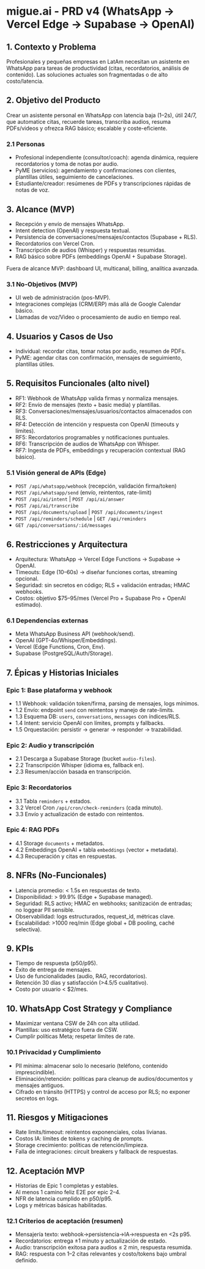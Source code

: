 # migue.ai - PRD v4 (WhatsApp → Vercel Edge → Supabase → OpenAI)

## 1. Contexto y Problema
Profesionales y pequeñas empresas en LatAm necesitan un asistente en WhatsApp para tareas de productividad (citas, recordatorios, análisis de contenido). Las soluciones actuales son fragmentadas o de alto costo/latencia.

## 2. Objetivo del Producto
Crear un asistente personal en WhatsApp con latencia baja (1–2s), útil 24/7, que automatice citas, recuerde tareas, transcriba audios, resuma PDFs/videos y ofrezca RAG básico; escalable y coste-eficiente.

### 2.1 Personas
- Profesional independiente (consultor/coach): agenda dinámica, requiere recordatorios y toma de notas por audio.
- PyME (servicios): agendamiento y confirmaciones con clientes, plantillas útiles, seguimiento de cancelaciones.
- Estudiante/creador: resúmenes de PDFs y transcripciones rápidas de notas de voz.

## 3. Alcance (MVP)
- Recepción y envío de mensajes WhatsApp.
- Intent detection (OpenAI) y respuesta textual.
- Persistencia de conversaciones/mensajes/contactos (Supabase + RLS).
- Recordatorios con Vercel Cron.
- Transcripción de audios (Whisper) y respuestas resumidas.
- RAG básico sobre PDFs (embeddings OpenAI + Supabase Storage).

Fuera de alcance MVP: dashboard UI, multicanal, billing, analítica avanzada.

### 3.1 No-Objetivos (MVP)
- UI web de administración (pos-MVP).
- Integraciones complejas (CRM/ERP) más allá de Google Calendar básico.
- Llamadas de voz/Video o procesamiento de audio en tiempo real.

## 4. Usuarios y Casos de Uso
- Individual: recordar citas, tomar notas por audio, resumen de PDFs.
- PyME: agendar citas con confirmación, mensajes de seguimiento, plantillas útiles.

## 5. Requisitos Funcionales (alto nivel)
- RF1: Webhook de WhatsApp valida firmas y normaliza mensajes.
- RF2: Envío de mensajes (texto + basic media) y plantillas.
- RF3: Conversaciones/mensajes/usuarios/contactos almacenados con RLS.
- RF4: Detección de intención y respuesta con OpenAI (timeouts y límites).
- RF5: Recordatorios programables y notificaciones puntuales.
- RF6: Transcripción de audios de WhatsApp con Whisper.
- RF7: Ingesta de PDFs, embeddings y recuperación contextual (RAG básico).

### 5.1 Visión general de APIs (Edge)
- `POST /api/whatsapp/webhook` (recepción, validación firma/token)
- `POST /api/whatsapp/send` (envío, reintentos, rate-limit)
- `POST /api/ai/intent` | `POST /api/ai/answer`
- `POST /api/ai/transcribe`
- `POST /api/documents/upload` | `POST /api/documents/ingest`
- `POST /api/reminders/schedule` | `GET /api/reminders`
- `GET /api/conversations/:id/messages`

## 6. Restricciones y Arquitectura
- Arquitectura: WhatsApp → Vercel Edge Functions → Supabase → OpenAI.
- Timeouts: Edge (10–60s) → diseñar funciones cortas, streaming opcional.
- Seguridad: sin secretos en código; RLS + validación entradas; HMAC webhooks.
- Costos: objetivo $75–95/mes (Vercel Pro + Supabase Pro + OpenAI estimado).

### 6.1 Dependencias externas
- Meta WhatsApp Business API (webhook/send).
- OpenAI (GPT-4o/Whisper/Embeddings).
- Vercel (Edge Functions, Cron, Env).
- Supabase (PostgreSQL/Auth/Storage).

## 7. Épicas y Historias Iniciales
### Epic 1: Base plataforma y webhook
- 1.1 Webhook: validación token/firma, parsing de mensajes, logs mínimos.
- 1.2 Envío: endpoint `send` con reintentos y manejo de rate-limits.
- 1.3 Esquema DB: `users`, `conversations`, `messages` con índices/RLS.
- 1.4 Intent: servicio OpenAI con límites, prompts y fallbacks.
- 1.5 Orquestación: persistir → generar → responder → trazabilidad.

### Epic 2: Audio y transcripción
- 2.1 Descarga a Supabase Storage (bucket `audio-files`).
- 2.2 Transcripción Whisper (idioma es, fallback en).
- 2.3 Resumen/acción basada en transcripción.

### Epic 3: Recordatorios
- 3.1 Tabla `reminders` + estados.
- 3.2 Vercel Cron `/api/cron/check-reminders` (cada minuto).
- 3.3 Envío y actualización de estado con reintentos.

### Epic 4: RAG PDFs
- 4.1 Storage `documents` + metadatos.
- 4.2 Embeddings OpenAI + tabla `embeddings` (vector + metadata).
- 4.3 Recuperación y citas en respuestas.

## 8. NFRs (No-Funcionales)
- Latencia promedio: < 1.5s en respuestas de texto.
- Disponibilidad: > 99.9% (Edge + Supabase managed).
- Seguridad: RLS activo; HMAC en webhooks; sanitización de entradas; no loggear PII sensible.
- Observabilidad: logs estructurados, request_id, métricas clave.
- Escalabilidad: >1000 req/min (Edge global + DB pooling, caché selectiva).

## 9. KPIs
- Tiempo de respuesta (p50/p95).
- Éxito de entrega de mensajes.
- Uso de funcionalidades (audio, RAG, recordatorios).
- Retención 30 días y satisfacción (>4.5/5 cualitativo).
- Costo por usuario < $2/mes.

## 10. WhatsApp Cost Strategy y Compliance
- Maximizar ventana CSW de 24h con alta utilidad.
- Plantillas: uso estratégico fuera de CSW.
- Cumplir políticas Meta; respetar límites de rate.

### 10.1 Privacidad y Cumplimiento
- PII mínima: almacenar solo lo necesario (teléfono, contenido imprescindible).
- Eliminación/retención: políticas para cleanup de audios/documentos y mensajes antiguos.
- Cifrado en tránsito (HTTPS) y control de acceso por RLS; no exponer secretos en logs.

## 11. Riesgos y Mitigaciones
- Rate limits/timeout: reintentos exponenciales, colas livianas.
- Costos IA: límites de tokens y caching de prompts.
- Storage crecimiento: políticas de retención/limpieza.
- Falla de integraciones: circuit breakers y fallback de respuestas.

## 12. Aceptación MVP
- Historias de Epic 1 completas y estables.
- Al menos 1 camino feliz E2E por epic 2–4.
- NFR de latencia cumplido en p50/p95.
- Logs y métricas básicas habilitadas.

### 12.1 Criterios de aceptación (resumen)
- Mensajería texto: webhook→persistencia→IA→respuesta en <2s p95.
- Recordatorios: entrega ±1 minuto y actualización de estado.
- Audio: transcripción exitosa para audios ≤ 2 min, respuesta resumida.
- RAG: respuesta con 1–2 citas relevantes y costo/tokens bajo umbral definido.
